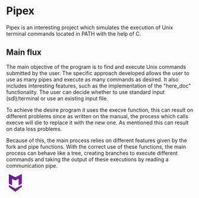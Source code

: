 # Pipex

Pipex is an interesting project which simulates the execution of Unix terminal commands located in PATH with the help of C.

## Main flux

The main objective of the program is to find and execute Unix commands submitted by the user. The specific approach developed allows the user to use as many pipes and execute as many commands as desired. It also includes interesting features, such as the implementation of the "here_doc" functionality. The user can decide whether to use standard input (sdI)/terminal or use an existing input file.

To achieve the desire program it uses the execve function, this can result on different problems since as written on the manual, the process which calls execve will die to replace it with the new one. As mentioned this can result on data loss problems.

Because of this, the main process relies on different features given by the fork and pipe functions. With the correct use of these functions, the main process can behave like a tree, creating branches to execute different commands and taking the output of these executions by reading a communication pipe.

![alt text](https://github.com/adam-p/markdown-here/raw/master/src/common/images/icon48.png "Logo Title Text 1")
